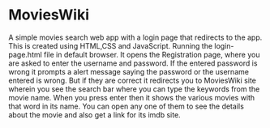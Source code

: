 # MoviesWiki
A simple movies search web app with a login page that redirects to the app. This is created using HTML,CSS and JavaScript.
Running the login-page.html file in default browser. It opens the Registration page, where you are asked to enter the username and password. If the entered password is wrong it prompts a alert message saying the password or the username entered is wrong. But if they are correct it redirects you to MoviesWiki site wherein you see the search bar where you can type the keywords from the movie name. When you press enter then it shows the various movies with that word in its name. You can open any one of them to see the details about the movie and also get a link for its imdb site.
